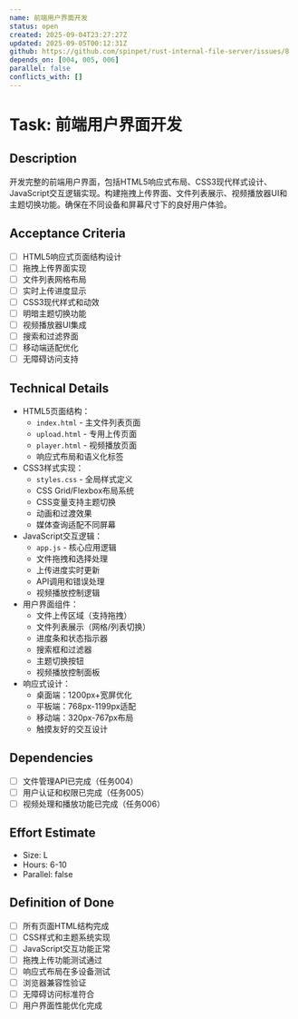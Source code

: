 ```yaml
---
name: 前端用户界面开发
status: open
created: 2025-09-04T23:27:27Z
updated: 2025-09-05T00:12:31Z
github: https://github.com/spinpet/rust-internal-file-server/issues/8
depends_on: [004, 005, 006]
parallel: false
conflicts_with: []
---
```


# Task: 前端用户界面开发

## Description
开发完整的前端用户界面，包括HTML5响应式布局、CSS3现代样式设计、JavaScript交互逻辑实现。构建拖拽上传界面、文件列表展示、视频播放器UI和主题切换功能。确保在不同设备和屏幕尺寸下的良好用户体验。

## Acceptance Criteria
- [ ] HTML5响应式页面结构设计
- [ ] 拖拽上传界面实现
- [ ] 文件列表网格布局
- [ ] 实时上传进度显示
- [ ] CSS3现代样式和动效
- [ ] 明暗主题切换功能
- [ ] 视频播放器UI集成
- [ ] 搜索和过滤界面
- [ ] 移动端适配优化
- [ ] 无障碍访问支持

## Technical Details
- HTML5页面结构：
  - `index.html` - 主文件列表页面
  - `upload.html` - 专用上传页面
  - `player.html` - 视频播放页面
  - 响应式布局和语义化标签
- CSS3样式实现：
  - `styles.css` - 全局样式定义
  - CSS Grid/Flexbox布局系统
  - CSS变量支持主题切换
  - 动画和过渡效果
  - 媒体查询适配不同屏幕
- JavaScript交互逻辑：
  - `app.js` - 核心应用逻辑
  - 文件拖拽和选择处理
  - 上传进度实时更新
  - API调用和错误处理
  - 视频播放控制逻辑
- 用户界面组件：
  - 文件上传区域（支持拖拽）
  - 文件列表展示（网格/列表切换）
  - 进度条和状态指示器
  - 搜索框和过滤器
  - 主题切换按钮
  - 视频播放控制面板
- 响应式设计：
  - 桌面端：1200px+宽屏优化
  - 平板端：768px-1199px适配
  - 移动端：320px-767px布局
  - 触摸友好的交互设计

## Dependencies
- [ ] 文件管理API已完成（任务004）
- [ ] 用户认证和权限已完成（任务005）
- [ ] 视频处理和播放功能已完成（任务006）

## Effort Estimate
- Size: L
- Hours: 6-10
- Parallel: false

## Definition of Done
- [ ] 所有页面HTML结构完成
- [ ] CSS样式和主题系统实现
- [ ] JavaScript交互功能正常
- [ ] 拖拽上传功能测试通过
- [ ] 响应式布局在多设备测试
- [ ] 浏览器兼容性验证
- [ ] 无障碍访问标准符合
- [ ] 用户界面性能优化完成